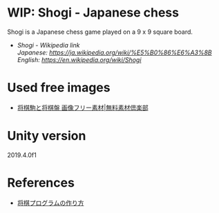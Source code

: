 # WIP: Shogi - Japanese chess
Shogi is a Japanese chess game played on a 9 x 9 square board.  

* *Shogi - Wikipedia link*  
*Japanese: https://ja.wikipedia.org/wiki/%E5%B0%86%E6%A3%8B*  
*English: https://en.wikipedia.org/wiki/Shogi*

# Used free images
* [将棋駒と将棋盤 画像フリー素材|無料素材倶楽部](http://sozai.7gates.net/docs/japanese-chess/)

# Unity version
2019.4.0f1

# References
* [将棋プログラムの作り方](http://usapyon.game.coocan.jp/usapyon/HowToMakeShogiProgram.html)
